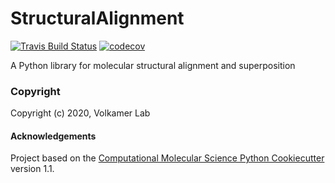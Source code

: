 StructuralAlignment
==============================
[//]: # (Badges)
[![Travis Build Status](https://travis-ci.com/REPLACE_WITH_OWNER_ACCOUNT/StructuralAlignment.svg?branch=master)](https://travis-ci.com/REPLACE_WITH_OWNER_ACCOUNT/StructuralAlignment)
[![codecov](https://codecov.io/gh/REPLACE_WITH_OWNER_ACCOUNT/StructuralAlignment/branch/master/graph/badge.svg)](https://codecov.io/gh/REPLACE_WITH_OWNER_ACCOUNT/StructuralAlignment/branch/master)

A Python library for molecular structural alignment and superposition

### Copyright

Copyright (c) 2020, Volkamer Lab


#### Acknowledgements
 
Project based on the 
[Computational Molecular Science Python Cookiecutter](https://github.com/molssi/cookiecutter-cms) version 1.1.
